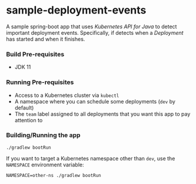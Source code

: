 # sample-deployment-events

A sample spring-boot app that uses *Kubernetes API for Java* to detect important deployment events. Specifically, if detects when a *Deployment* has started and when it finishes.

### Build Pre-requisites

- JDK 11

### Running Pre-requisites

- Access to a Kubernetes cluster via `kubectl`
- A namespace where you can schedule some deployments (`dev` by default)
- The `team` label assigned to all deployments that you want this app to pay attention to

### Building/Running the app

```
./gradlew bootRun
```

If you want to target a Kubernetes namespace other than `dev`, use the `NAMESPACE` environment variable:

```
NAMESPACE=other-ns ./gradlew bootRun
```
